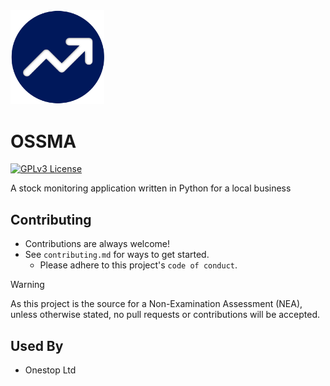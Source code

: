 <img src="https://github.com/sbenf999/Stock-Monitoring-Assistant/blob/main/img/logo.png" alt="logo" width="150"/>

# OSSMA 

[![GPLv3 License](https://img.shields.io/badge/License-GPL%20v3-yellow.svg)](https://opensource.org/licenses/)

A stock monitoring application written in Python for a local business


## Contributing

- Contributions are always welcome! 
- See `contributing.md` for ways to get started.
  - Please adhere to this project's `code of conduct`.

> [!WARNING]
As this project is the source for a Non-Examination Assessment (NEA), unless otherwise stated, no pull requests or contributions will be accepted.

## Used By

- Onestop Ltd


